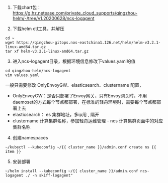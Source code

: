 1. 下载chart包：https://g.hz.netease.com/private_cloud_supports/qingzhou-helm/-/tree/v1.20200628/ncs-logagent

2. 下载helm ctl工具，并解压
```
cd ~
wget https://qingzhou-gitops.nos-eastchina1.126.net/helm/helm-v3.2.1-linux-amd64.tar.gz
tar xf helm-v3.2.1-linux-amd64.tar.gz
```
3. 进入ncs-logagent目录，根据环境信息修改下values.yaml的值
```
cd qingzhou-helm/ncs-logagent
vim values.yaml
```
一般只需要修改 OnlyEnvoyGW、elasticsearch、clustername 配置，

- OnlyEnvoyGW：是否只部署了Envoy网关，只有Envoy网关时，不用daemoset的方式每个节点都部署，在标准的轻舟环境时，需要每个节点都部署上去
- elasticsearch： es 集群地址，多ip用 , 隔开
- clustername 计算集群名称，参加轻舟运维管理 - ncs 计算集群页面中的对应集群名称

4. 创建namespaces
```
~/kubectl --kubeconfig ~/{{ cluster_name }}/admin.conf create ns {{ item }}
```

5. 安装部署
```
~/helm install --kubeconfig ~/{{ cluster_name }}/admin.conf ncs-logagent ./ -n skiff-logagent"
```